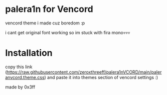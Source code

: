 # palera1n for Vencord
vencord theme i made cuz boredom :p

i cant get original font working so im stuck with fira mono💀💀💀

# Installation

copy this link (https://raw.githubusercontent.com/zeroxthreeff/palera1nVCORD/main/paleranvcord.theme.css) and paste it into themes section of vencord settings :)

made by 0x3ff
